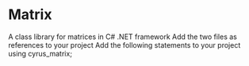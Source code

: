 # Matrix
A class library for matrices in C# .NET framework
Add the two files as references to your project
Add the following statements to your project
using cyrus_matrix;
